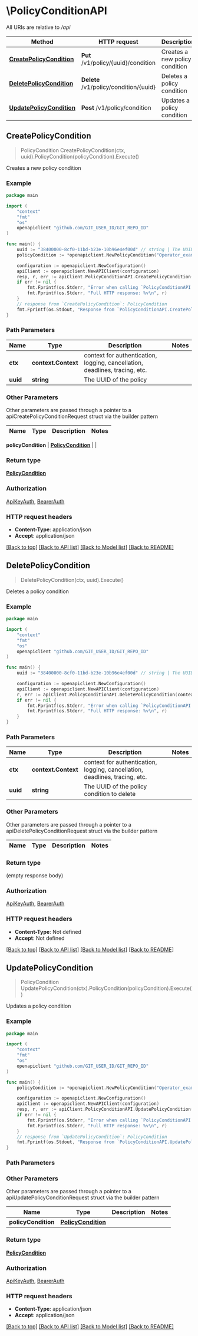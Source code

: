 # \PolicyConditionAPI

All URIs are relative to */api*

Method | HTTP request | Description
------------- | ------------- | -------------
[**CreatePolicyCondition**](PolicyConditionAPI.md#CreatePolicyCondition) | **Put** /v1/policy/{uuid}/condition | Creates a new policy condition
[**DeletePolicyCondition**](PolicyConditionAPI.md#DeletePolicyCondition) | **Delete** /v1/policy/condition/{uuid} | Deletes a policy condition
[**UpdatePolicyCondition**](PolicyConditionAPI.md#UpdatePolicyCondition) | **Post** /v1/policy/condition | Updates a policy condition



## CreatePolicyCondition

> PolicyCondition CreatePolicyCondition(ctx, uuid).PolicyCondition(policyCondition).Execute()

Creates a new policy condition



### Example

```go
package main

import (
	"context"
	"fmt"
	"os"
	openapiclient "github.com/GIT_USER_ID/GIT_REPO_ID"
)

func main() {
	uuid := "38400000-8cf0-11bd-b23e-10b96e4ef00d" // string | The UUID of the policy
	policyCondition := *openapiclient.NewPolicyCondition("Operator_example", "Subject_example", "Value_example", "Uuid_example") // PolicyCondition |  (optional)

	configuration := openapiclient.NewConfiguration()
	apiClient := openapiclient.NewAPIClient(configuration)
	resp, r, err := apiClient.PolicyConditionAPI.CreatePolicyCondition(context.Background(), uuid).PolicyCondition(policyCondition).Execute()
	if err != nil {
		fmt.Fprintf(os.Stderr, "Error when calling `PolicyConditionAPI.CreatePolicyCondition``: %v\n", err)
		fmt.Fprintf(os.Stderr, "Full HTTP response: %v\n", r)
	}
	// response from `CreatePolicyCondition`: PolicyCondition
	fmt.Fprintf(os.Stdout, "Response from `PolicyConditionAPI.CreatePolicyCondition`: %v\n", resp)
}
```

### Path Parameters


Name | Type | Description  | Notes
------------- | ------------- | ------------- | -------------
**ctx** | **context.Context** | context for authentication, logging, cancellation, deadlines, tracing, etc.
**uuid** | **string** | The UUID of the policy | 

### Other Parameters

Other parameters are passed through a pointer to a apiCreatePolicyConditionRequest struct via the builder pattern


Name | Type | Description  | Notes
------------- | ------------- | ------------- | -------------

 **policyCondition** | [**PolicyCondition**](PolicyCondition.md) |  | 

### Return type

[**PolicyCondition**](PolicyCondition.md)

### Authorization

[ApiKeyAuth](../README.md#ApiKeyAuth), [BearerAuth](../README.md#BearerAuth)

### HTTP request headers

- **Content-Type**: application/json
- **Accept**: application/json

[[Back to top]](#) [[Back to API list]](../README.md#documentation-for-api-endpoints)
[[Back to Model list]](../README.md#documentation-for-models)
[[Back to README]](../README.md)


## DeletePolicyCondition

> DeletePolicyCondition(ctx, uuid).Execute()

Deletes a policy condition



### Example

```go
package main

import (
	"context"
	"fmt"
	"os"
	openapiclient "github.com/GIT_USER_ID/GIT_REPO_ID"
)

func main() {
	uuid := "38400000-8cf0-11bd-b23e-10b96e4ef00d" // string | The UUID of the policy condition to delete

	configuration := openapiclient.NewConfiguration()
	apiClient := openapiclient.NewAPIClient(configuration)
	r, err := apiClient.PolicyConditionAPI.DeletePolicyCondition(context.Background(), uuid).Execute()
	if err != nil {
		fmt.Fprintf(os.Stderr, "Error when calling `PolicyConditionAPI.DeletePolicyCondition``: %v\n", err)
		fmt.Fprintf(os.Stderr, "Full HTTP response: %v\n", r)
	}
}
```

### Path Parameters


Name | Type | Description  | Notes
------------- | ------------- | ------------- | -------------
**ctx** | **context.Context** | context for authentication, logging, cancellation, deadlines, tracing, etc.
**uuid** | **string** | The UUID of the policy condition to delete | 

### Other Parameters

Other parameters are passed through a pointer to a apiDeletePolicyConditionRequest struct via the builder pattern


Name | Type | Description  | Notes
------------- | ------------- | ------------- | -------------


### Return type

 (empty response body)

### Authorization

[ApiKeyAuth](../README.md#ApiKeyAuth), [BearerAuth](../README.md#BearerAuth)

### HTTP request headers

- **Content-Type**: Not defined
- **Accept**: Not defined

[[Back to top]](#) [[Back to API list]](../README.md#documentation-for-api-endpoints)
[[Back to Model list]](../README.md#documentation-for-models)
[[Back to README]](../README.md)


## UpdatePolicyCondition

> PolicyCondition UpdatePolicyCondition(ctx).PolicyCondition(policyCondition).Execute()

Updates a policy condition



### Example

```go
package main

import (
	"context"
	"fmt"
	"os"
	openapiclient "github.com/GIT_USER_ID/GIT_REPO_ID"
)

func main() {
	policyCondition := *openapiclient.NewPolicyCondition("Operator_example", "Subject_example", "Value_example", "Uuid_example") // PolicyCondition |  (optional)

	configuration := openapiclient.NewConfiguration()
	apiClient := openapiclient.NewAPIClient(configuration)
	resp, r, err := apiClient.PolicyConditionAPI.UpdatePolicyCondition(context.Background()).PolicyCondition(policyCondition).Execute()
	if err != nil {
		fmt.Fprintf(os.Stderr, "Error when calling `PolicyConditionAPI.UpdatePolicyCondition``: %v\n", err)
		fmt.Fprintf(os.Stderr, "Full HTTP response: %v\n", r)
	}
	// response from `UpdatePolicyCondition`: PolicyCondition
	fmt.Fprintf(os.Stdout, "Response from `PolicyConditionAPI.UpdatePolicyCondition`: %v\n", resp)
}
```

### Path Parameters



### Other Parameters

Other parameters are passed through a pointer to a apiUpdatePolicyConditionRequest struct via the builder pattern


Name | Type | Description  | Notes
------------- | ------------- | ------------- | -------------
 **policyCondition** | [**PolicyCondition**](PolicyCondition.md) |  | 

### Return type

[**PolicyCondition**](PolicyCondition.md)

### Authorization

[ApiKeyAuth](../README.md#ApiKeyAuth), [BearerAuth](../README.md#BearerAuth)

### HTTP request headers

- **Content-Type**: application/json
- **Accept**: application/json

[[Back to top]](#) [[Back to API list]](../README.md#documentation-for-api-endpoints)
[[Back to Model list]](../README.md#documentation-for-models)
[[Back to README]](../README.md)

